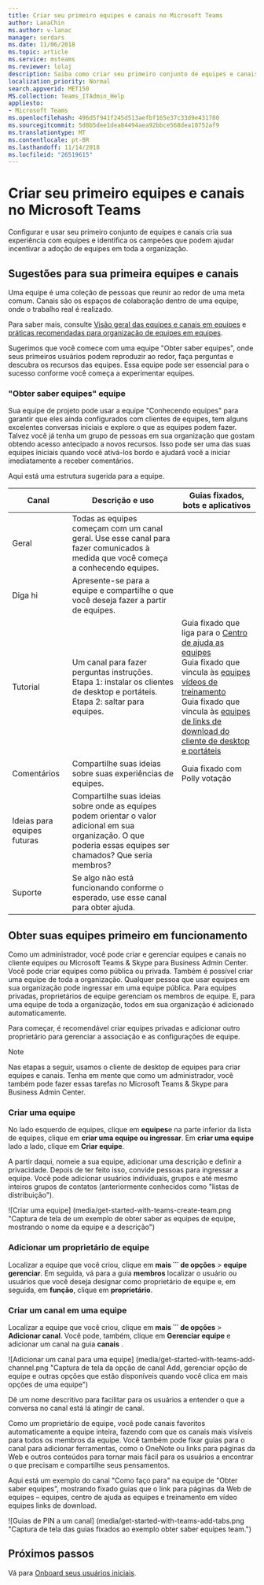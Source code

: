 ```yaml
---
title: Criar seu primeiro equipes e canais no Microsoft Teams
author: LanaChin
ms.author: v-lanac
manager: serdars
ms.date: 11/06/2018
ms.topic: article
ms.service: msteams
ms.reviewer: lolaj
description: Saiba como criar seu primeiro conjunto de equipes e canais no Microsoft Teams.
localization_priority: Normal
search.appverid: MET150
MS.collection: Teams_ITAdmin_Help
appliesto:
- Microsoft Teams
ms.openlocfilehash: 496d5f941f245d513aefbf165e37c33d9e431780
ms.sourcegitcommit: 5d8b5dee1dea84494aea92bbce568dea10752af9
ms.translationtype: MT
ms.contentlocale: pt-BR
ms.lasthandoff: 11/14/2018
ms.locfileid: "26519615"
---
```

# <a name="create-your-first-teams-and-channels-in-microsoft-teams"></a>Criar seu primeiro equipes e canais no Microsoft Teams

Configurar e usar seu primeiro conjunto de equipes e canais cria sua experiência com equipes e identifica os campeões que podem ajudar incentivar a adoção de equipes em toda a organização. 

## <a name="suggestions-for-your-first-teams-and-channels"></a>Sugestões para sua primeira equipes e canais

 Uma equipe é uma coleção de pessoas que reunir ao redor de uma meta comum. Canais são os espaços de colaboração dentro de uma equipe, onde o trabalho real é realizado. 

Para saber mais, consulte [Visão geral das equipes e canais em equipes](teams-channels-overview.md) e [práticas recomendadas para organização de equipes em equipes](best-practices-organizing.md).

 Sugerimos que você comece com uma equipe "Obter saber equipes", onde seus primeiros usuários podem reproduzir ao redor, faça perguntas e descubra os recursos das equipes. Essa equipe pode ser essencial para o sucesso conforme você começa a experimentar equipes. 

### <a name="get-to-know-teams-team"></a>"Obter saber equipes" equipe
Sua equipe de projeto pode usar a equipe "Conhecendo equipes" para garantir que eles ainda configurados com clientes de equipes, tem alguns excelentes conversas iniciais e explore o que as equipes podem fazer. Talvez você já tenha um grupo de pessoas em sua organização que gostam obtendo acesso antecipado a novos recursos. Isso pode ser uma das suas equipes iniciais quando você ativá-los bordo e ajudará você a iniciar imediatamente a receber comentários.

Aqui está uma estrutura sugerida para a equipe.

| Canal | Descrição e uso | Guias fixados, bots e aplicativos |
| ------------ | -------------------- | -------------------- |
| Geral | Todas as equipes começam com um canal geral. Use esse canal para fazer comunicados à medida que você começa a conhecendo equipes. |  |
| Diga hi | Apresente-se para a equipe e compartilhe o que você deseja fazer a partir de equipes. |  |
| Tutorial | Um canal para fazer perguntas instruções.</br>Etapa 1: instalar os clientes de desktop e portáteis.</br>Etapa 2: saltar para equipes.| Guia fixado que liga para o [Centro de ajuda as equipes](https://support.office.com/teams)</br>Guia fixado que vincula às [equipes vídeos de treinamento](https://support.office.com/article/microsoft-teams-video-training-4f108e54-240b-4351-8084-b1089f0d21d7)</br>Guia fixado que vincula às [equipes de links de download do cliente de desktop e portáteis](https://teams.microsoft.com/downloads) |
| Comentários | Compartilhe suas ideias sobre suas experiências de equipes. | Guia fixado com Polly votação|
| Ideias para equipes futuras | Compartilhe suas ideias sobre onde as equipes podem orientar o valor adicional em sua organização. O que poderia essas equipes ser chamados? Que seria membros? ||
| Suporte | Se algo não está funcionando conforme o esperado, use esse canal para obter ajuda. ||

## <a name="get-your-first-teams-up-and-running"></a>Obter suas equipes primeiro em funcionamento
Como um administrador, você pode criar e gerenciar equipes e canais no cliente equipes ou Microsoft Teams & Skype para Business Admin Center. Você pode criar equipes como pública ou privada. Também é possível criar uma equipe de toda a organização. Qualquer pessoa que usar equipes em sua organização pode ingressar em uma equipe pública. Para equipes privadas, proprietários de equipe gerenciam os membros de equipe. E, para uma equipe de toda a organização, todos em sua organização é adicionado automaticamente. 

Para começar, é recomendável criar equipes privadas e adicionar outro proprietário para gerenciar a associação e as configurações de equipe. 

> [!NOTE]
> Nas etapas a seguir, usamos o cliente de desktop de equipes para criar equipes e canais. Tenha em mente que como um administrador, você também pode fazer essas tarefas no Microsoft Teams & Skype para Business Admin Center.

### <a name="create-a-team"></a>Criar uma equipe

No lado esquerdo de equipes, clique em **equipes**e na parte inferior da lista de equipes, clique em **criar uma equipe ou ingressar**. Em **criar uma equipe** lado a lado, clique em **Criar equipe**.

A partir daqui, nomeie a sua equipe, adicionar uma descrição e definir a privacidade. Depois de ter feito isso, convide pessoas para ingressar a equipe. Você pode adicionar usuários individuais, grupos e até mesmo inteiros grupos de contatos (anteriormente conhecidos como "listas de distribuição"). 

![Criar uma equipe] (media/get-started-with-teams-create-team.png "Captura de tela de um exemplo de obter saber as equipes de equipe, mostrando o nome da equipe e a descrição") 

### <a name="add-a-team-owner"></a>Adicionar um proprietário de equipe
Localizar a equipe que você criou, clique em **mais ˙˙˙ de opções** > **equipe gerenciar**. Em seguida, vá para a guia **membros** localizar o usuário ou usuários que você deseja designar como proprietário de equipe e, em seguida, em **função**, clique em **proprietário**.

### <a name="create-a-channel-in-a-team"></a>Criar um canal em uma equipe
Localizar a equipe que você criou, clique em **mais ˙˙˙ de opções** > **Adicionar canal**. Você pode, também, clique em **Gerenciar equipe** e adicionar um canal na guia **canais** . 

![Adicionar um canal para uma equipe] (media/get-started-with-teams-add-channel.png "Captura de tela da opção de canal Add, gerenciar opção de equipe e outras opções que estão disponíveis quando você clica em mais opções de uma equipe") 

Dê um nome descritivo para facilitar para os usuários a entender o que a conversa no canal está lá atingir de canal. 

Como um proprietário de equipe, você pode canais favoritos automaticamente a equipe inteira, fazendo com que os canais mais visíveis para todos os membros da equipe. Você também pode fixar guias para o canal para adicionar ferramentas, como o OneNote ou links para páginas da Web e outros conteúdos para tornar mais fácil para os usuários a encontrar o que precisam e compartilhe seus pensamentos.  

Aqui está um exemplo do canal "Como faço para" na equipe de "Obter saber equipes", mostrando fixado guias que o link para páginas da Web de equipes &ndash; equipes, centro de ajuda as equipes e treinamento em vídeo equipes links de download. 

![Guias de PIN a um canal] (media/get-started-with-teams-add-tabs.png "Captura de tela das guias fixados ao exemplo obter saber equipes team.") 

## <a name="next-steps"></a>Próximos passos
Vá para [Onboard seus usuários iniciais](get-started-with-teams-onboard-early-adopters.md).
